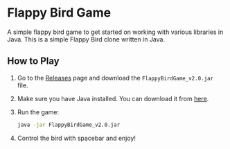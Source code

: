 # Flappy Bird Game
A simple flappy bird game to get started on working with various libraries in Java. 
This is a simple Flappy Bird clone written in Java.

## How to Play
1. Go to the [Releases](https://github.com/DeveshJha-00/FlappyBird/releases/tag/v1.1) page and download the `FlappyBirdGame_v2.0.jar` file.

2. Make sure you have Java installed. You can download it from [here](https://www.java.com/en/download/).

3. Run the game:
   ```bash
   java -jar FlappyBirdGame_v2.0.jar

4. Control the bird with spacebar and enjoy!

